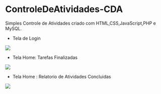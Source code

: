 # ControleDeAtividades-CDA
Simples Controle de Atividades criado com HTML,CSS,JavaScript,PHP e MySQL.

- Tela de Login
<img src="https://raw.githubusercontent.com/sql3t0/ControleDeAtividades-CDA/master/imagens/TelaDeLogin.png"/>

- Tela Home: Tarefas Finalizadas
<img src="https://raw.githubusercontent.com/sql3t0/ControleDeAtividades-CDA/master/imagens/home_tarefas_finalizadas.png"/>

- Tela Home : Relatorio de Atividades Concluidas
<img src="https://raw.githubusercontent.com/sql3t0/ControleDeAtividades-CDA/master/imagens/home_relatorio.png"/>
